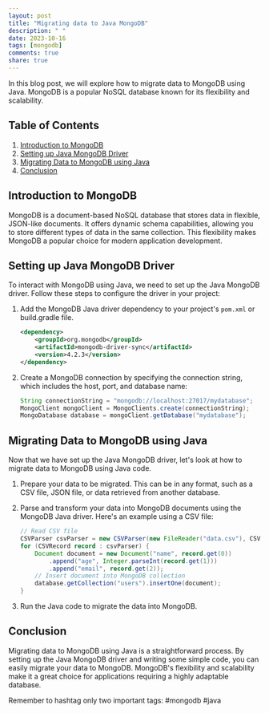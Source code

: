 ```yaml
---
layout: post
title: "Migrating data to Java MongoDB"
description: " "
date: 2023-10-16
tags: [mongodb]
comments: true
share: true
---
```


In this blog post, we will explore how to migrate data to MongoDB using Java. MongoDB is a popular NoSQL database known for its flexibility and scalability. 

## Table of Contents
1. [Introduction to MongoDB](#introduction-to-mongodb)
2. [Setting up Java MongoDB Driver](#setting-up-java-mongodb-driver)
3. [Migrating Data to MongoDB using Java](#migrating-data-to-mongodb-using-java)
4. [Conclusion](#conclusion)

## Introduction to MongoDB
MongoDB is a document-based NoSQL database that stores data in flexible, JSON-like documents. It offers dynamic schema capabilities, allowing you to store different types of data in the same collection. This flexibility makes MongoDB a popular choice for modern application development.

## Setting up Java MongoDB Driver
To interact with MongoDB using Java, we need to set up the Java MongoDB driver. Follow these steps to configure the driver in your project:

1. Add the MongoDB Java driver dependency to your project's `pom.xml` or build.gradle file.
   ```xml
   <dependency>
       <groupId>org.mongodb</groupId>
       <artifactId>mongodb-driver-sync</artifactId>
       <version>4.2.3</version>
   </dependency>
   ```

2. Create a MongoDB connection by specifying the connection string, which includes the host, port, and database name:
   ```java
   String connectionString = "mongodb://localhost:27017/mydatabase";
   MongoClient mongoClient = MongoClients.create(connectionString);
   MongoDatabase database = mongoClient.getDatabase("mydatabase");
   ```

## Migrating Data to MongoDB using Java
Now that we have set up the Java MongoDB driver, let's look at how to migrate data to MongoDB using Java code.

1. Prepare your data to be migrated. This can be in any format, such as a CSV file, JSON file, or data retrieved from another database.

2. Parse and transform your data into MongoDB documents using the MongoDB Java driver. Here's an example using a CSV file:
   ```java
   // Read CSV file
   CSVParser csvParser = new CSVParser(new FileReader("data.csv"), CSVFormat.DEFAULT);
   for (CSVRecord record : csvParser) {
       Document document = new Document("name", record.get(0))
           .append("age", Integer.parseInt(record.get(1)))
           .append("email", record.get(2));
       // Insert document into MongoDB collection
       database.getCollection("users").insertOne(document);
   }
   ```

3. Run the Java code to migrate the data into MongoDB.

## Conclusion
Migrating data to MongoDB using Java is a straightforward process. By setting up the Java MongoDB driver and writing some simple code, you can easily migrate your data to MongoDB. MongoDB's flexibility and scalability make it a great choice for applications requiring a highly adaptable database.

Remember to hashtag only two important tags: #mongodb #java